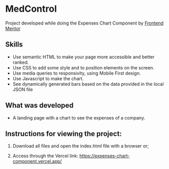 # MedControl
 
Project developed while doing the Expenses Chart Component by [Frontend Mentor](https://www.frontendmentor.io/)

## Skills

- Use semantic HTML to make your page more accessible and better ranked.
- Use CSS to add some style and to position elements on the screen. 
- Use media queries to responsivity, using Mobile First design.
- Use Javascript to make the chart.
- See dynamically generated bars based on the data provided in the local JSON file

## What was developed

- A landing page with a chart to see the expenses of a company.

## Instructions for viewing the project:

1. Download all files and open the index.html file with a browser or;

2. Access through the Vercel link: https://expenses-chart-component.vercel.app/

<!-- ## GIF from the project:
<p align="center">
  <img  src="" alt=""/>
</p> -->

